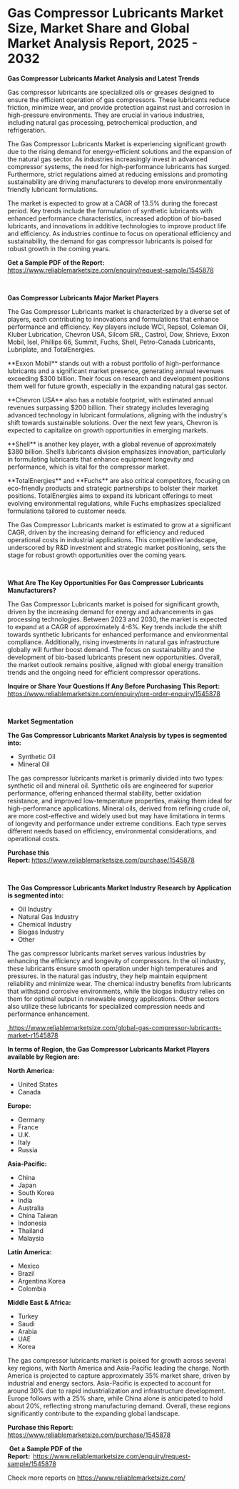 <p><h1>Gas Compressor Lubricants Market Size, Market Share and Global Market Analysis Report, 2025 - 2032</h1></p><p><strong>Gas Compressor Lubricants Market Analysis and Latest Trends</strong></p>
<p><p>Gas compressor lubricants are specialized oils or greases designed to ensure the efficient operation of gas compressors. These lubricants reduce friction, minimize wear, and provide protection against rust and corrosion in high-pressure environments. They are crucial in various industries, including natural gas processing, petrochemical production, and refrigeration.</p><p>The Gas Compressor Lubricants Market is experiencing significant growth due to the rising demand for energy-efficient solutions and the expansion of the natural gas sector. As industries increasingly invest in advanced compressor systems, the need for high-performance lubricants has surged. Furthermore, strict regulations aimed at reducing emissions and promoting sustainability are driving manufacturers to develop more environmentally friendly lubricant formulations.</p><p>The market is expected to grow at a CAGR of 13.5% during the forecast period. Key trends include the formulation of synthetic lubricants with enhanced performance characteristics, increased adoption of bio-based lubricants, and innovations in additive technologies to improve product life and efficiency. As industries continue to focus on operational efficiency and sustainability, the demand for gas compressor lubricants is poised for robust growth in the coming years.</p></p>
<p><strong>Get a Sample PDF of the Report:&nbsp;</strong> <a href="https://www.reliablemarketsize.com/enquiry/request-sample/1545878?utm_campaign=2453&utm_medium=2&utm_source=Github&utm_content=ia&utm_term=31032025&utm_id=gas-compressor-lubricants">https://www.reliablemarketsize.com/enquiry/request-sample/1545878</a></p>
<p>&nbsp;</p>
<p><strong>Gas Compressor Lubricants Major Market Players</strong></p>
<p><p>The Gas Compressor Lubricants market is characterized by a diverse set of players, each contributing to innovations and formulations that enhance performance and efficiency. Key players include WCI, Repsol, Coleman Oil, Kluber Lubrication, Chevron USA, Silcom SRL, Castrol, Dow, Shrieve, Exxon Mobil, Isel, Phillips 66, Summit, Fuchs, Shell, Petro-Canada Lubricants, Lubriplate, and TotalEnergies.</p><p>**Exxon Mobil** stands out with a robust portfolio of high-performance lubricants and a significant market presence, generating annual revenues exceeding $300 billion. Their focus on research and development positions them well for future growth, especially in the expanding natural gas sector.</p><p>**Chevron USA** also has a notable footprint, with estimated annual revenues surpassing $200 billion. Their strategy includes leveraging advanced technology in lubricant formulations, aligning with the industry's shift towards sustainable solutions. Over the next few years, Chevron is expected to capitalize on growth opportunities in emerging markets.</p><p>**Shell** is another key player, with a global revenue of approximately $380 billion. Shell’s lubricants division emphasizes innovation, particularly in formulating lubricants that enhance equipment longevity and performance, which is vital for the compressor market.</p><p>**TotalEnergies** and **Fuchs** are also critical competitors, focusing on eco-friendly products and strategic partnerships to bolster their market positions. TotalEnergies aims to expand its lubricant offerings to meet evolving environmental regulations, while Fuchs emphasizes specialized formulations tailored to customer needs.</p><p>The Gas Compressor Lubricants market is estimated to grow at a significant CAGR, driven by the increasing demand for efficiency and reduced operational costs in industrial applications. This competitive landscape, underscored by R&D investment and strategic market positioning, sets the stage for robust growth opportunities over the coming years.</p></p>
<p>&nbsp;</p>
<p><strong>What Are The Key Opportunities For Gas Compressor Lubricants Manufacturers?</strong></p>
<p><p>The Gas Compressor Lubricants market is poised for significant growth, driven by the increasing demand for energy and advancements in gas processing technologies. Between 2023 and 2030, the market is expected to expand at a CAGR of approximately 4-6%. Key trends include the shift towards synthetic lubricants for enhanced performance and environmental compliance. Additionally, rising investments in natural gas infrastructure globally will further boost demand. The focus on sustainability and the development of bio-based lubricants present new opportunities. Overall, the market outlook remains positive, aligned with global energy transition trends and the ongoing need for efficient compressor operations.</p></p>
<p><strong>Inquire or Share Your Questions If Any Before Purchasing This Report:</strong> <a href="https://www.reliablemarketsize.com/enquiry/pre-order-enquiry/1545878?utm_campaign=2453&utm_medium=2&utm_source=Github&utm_content=ia&utm_term=31032025&utm_id=gas-compressor-lubricants">https://www.reliablemarketsize.com/enquiry/pre-order-enquiry/1545878</a></p>
<p>&nbsp;</p>
<p><strong>Market Segmentation</strong></p>
<p><strong>The Gas Compressor Lubricants Market Analysis by types is segmented into:</strong></p>
<p><ul><li>Synthetic Oil</li><li>Mineral Oil</li></ul></p>
<p><p>The gas compressor lubricants market is primarily divided into two types: synthetic oil and mineral oil. Synthetic oils are engineered for superior performance, offering enhanced thermal stability, better oxidation resistance, and improved low-temperature properties, making them ideal for high-performance applications. Mineral oils, derived from refining crude oil, are more cost-effective and widely used but may have limitations in terms of longevity and performance under extreme conditions. Each type serves different needs based on efficiency, environmental considerations, and operational costs.</p></p>
<p><strong>Purchase this Report:&nbsp;</strong><a href="https://www.reliablemarketsize.com/purchase/1545878?utm_campaign=2453&utm_medium=2&utm_source=Github&utm_content=ia&utm_term=31032025&utm_id=gas-compressor-lubricants">https://www.reliablemarketsize.com/purchase/1545878</a></p>
<p>&nbsp;</p>
<p><strong>The Gas Compressor Lubricants Market Industry Research by Application is segmented into:</strong></p>
<p><ul><li>Oil Industry</li><li>Natural Gas Industry</li><li>Chemical Industry</li><li>Biogas Industry</li><li>Other</li></ul></p>
<p><p>The gas compressor lubricants market serves various industries by enhancing the efficiency and longevity of compressors. In the oil industry, these lubricants ensure smooth operation under high temperatures and pressures. In the natural gas industry, they help maintain equipment reliability and minimize wear. The chemical industry benefits from lubricants that withstand corrosive environments, while the biogas industry relies on them for optimal output in renewable energy applications. Other sectors also utilize these lubricants for specialized compression needs and performance enhancement.</p></p>
<p><a href="https://www.reliablemarketsize.com/global-gas-compressor-lubricants-market-r1545878?utm_campaign=2453&utm_medium=2&utm_source=Github&utm_content=ia&utm_term=31032025&utm_id=gas-compressor-lubricants">&nbsp;https://www.reliablemarketsize.com/global-gas-compressor-lubricants-market-r1545878</a></p>
<p><strong>In terms of Region, the Gas Compressor Lubricants Market Players available by Region are:</strong></p>
<p>
    <p> <strong> North America: </strong>
        <ul>
            <li>United States</li>
            <li>Canada</li>
        </ul>
        </p> 
    <p> <strong> Europe: </strong>
        <ul>
            <li>Germany</li>
            <li>France</li>
            <li>U.K.</li>
            <li>Italy</li>
            <li>Russia</li>
        </ul>
        </p> 
    <p> <strong> Asia-Pacific: </strong>
        <ul>
            <li>China</li>
            <li>Japan</li>
            <li>South Korea</li>
            <li>India</li>
            <li>Australia</li>
            <li>China Taiwan</li>
            <li>Indonesia</li>
            <li>Thailand</li>
            <li>Malaysia</li>
        </ul>
        </p> 
    <p> <strong> Latin America: </strong>
        <ul>
            <li>Mexico</li>
            <li>Brazil</li>
            <li>Argentina Korea</li>
            <li>Colombia</li>
        </ul>
        </p> 
    <p> <strong> Middle East & Africa: </strong>
        <ul>
            <li>Turkey</li>
            <li>Saudi</li>
            <li>Arabia</li>
            <li>UAE</li>
            <li>Korea</li>
        </ul>
    </p>
    </p>
<p><p>The gas compressor lubricants market is poised for growth across several key regions, with North America and Asia-Pacific leading the charge. North America is projected to capture approximately 35% market share, driven by industrial and energy sectors. Asia-Pacific is expected to account for around 30% due to rapid industrialization and infrastructure development. Europe follows with a 25% share, while China alone is anticipated to hold about 20%, reflecting strong manufacturing demand. Overall, these regions significantly contribute to the expanding global landscape.</p></p>
<p><strong>Purchase this Report: </strong><a href="https://www.reliablemarketsize.com/purchase/1545878?utm_campaign=2453&utm_medium=2&utm_source=Github&utm_content=ia&utm_term=31032025&utm_id=gas-compressor-lubricants">https://www.reliablemarketsize.com/purchase/1545878</a></p>
<p>&nbsp;<strong>Get a Sample PDF of the Report:&nbsp;&nbsp;</strong><a href="https://www.reliablemarketsize.com/enquiry/request-sample/1545878?utm_campaign=2453&utm_medium=2&utm_source=Github&utm_content=ia&utm_term=31032025&utm_id=gas-compressor-lubricants">https://www.reliablemarketsize.com/enquiry/request-sample/1545878</a></p>
<p><strong></strong></p>
<p>Check more reports on <a href="https://www.reliablemarketsize.com/?utm_campaign=2453&utm_medium=2&utm_source=Github&utm_content=ia&utm_term=31032025&utm_id=gas-compressor-lubricants">https://www.reliablemarketsize.com/</a></p>